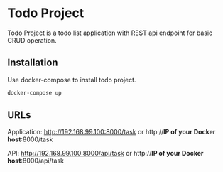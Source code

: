 # Todo Project

Todo Project is a todo list application with REST api endpoint for basic CRUD operation.

## Installation

Use docker-compose to install todo project.

```bash
docker-compose up
```

## URLs

Application: http://192.168.99.100:8000/task or http://<strong>IP of your Docker host</strong>:8000/task

API: http://192.168.99.100:8000/api/task  or http://<strong>IP of your Docker host</strong>:8000/api/task
